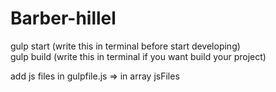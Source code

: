 # Barber-hillel
gulp start (write this in terminal before start developing) <br/>
gulp build (write this in terminal if you want build your project) <br/>

add js files in gulpfile.js => in array jsFiles
